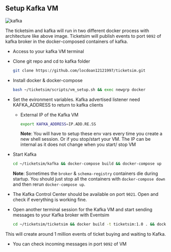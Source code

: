 ## Setup Kafka VM

![kafka](../images/kafka.jpg)

The ticketsim and kafka will run in two different docker process with architecture like above image. Ticketsim will publish events to port `9092` of kafka broker in the docker-composed containers of kafka.

- Access to your kafka VM terminal
- Clone git repo and cd to kafka folder

  ```bash
  git clone https://github.com/locdoan12121997/ticketsim.git
  ```

- Install docker & docker-compose

  ```bash
  bash ~/ticketsim/scripts/vm_setup.sh && exec newgrp docker
  ```

- Set the evironment variables. Kafka advertised listener need KAFKA_ADDRESS to return to kafka clients

  - External IP of the Kafka VM

    ```bash
    export KAFKA_ADDRESS=IP.ADD.RE.SS
    ```

     **Note**: You will have to setup these env vars every time you create a new shell session. Or if you stop/start your VM. The IP can be internal as it does not change when you start/ stop VM

- Start Kafka 

  ```bash
  cd ~/ticketsim/kafka && docker-compose build && docker-compose up 
  ```

  **Note**: Sometimes the `broker` & `schema-registry` containers die during startup. You should just stop all the containers with `docker-compose down` and then rerun `docker-compose up`.

- The Kafka Control Center should be available on port `9021`. Open and check if everything is working fine.

- Open another terminal session for the Kafka VM and start sending messages to your Kafka broker with Eventsim

  ```bash
  cd ~/ticketsim/ticketsim && docker build -t ticketsim:1.0 . && docker run --rm -d --network=host --name=ticketsim ticketsim:1.0
  ```

This will create around 1 million events of ticket buying and waiting to Kafka.

- You can check incoming messages in port `9092` of VM
